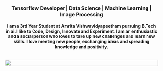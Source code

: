 <h3 align="center">Tensorflow Developer | Data Science | Machine Learning | Image Processing</h3>

<h4 align="center">I am a 3rd Year Student at Amrita Vishwavidyapeetham  pursuing B.Tech in ai. I like to Code, Design, Innovate and Experiment. I am an enthusiastic and a social person who loves to take up new challenges and learn new skills. I love meeting new people, exchanging ideas and spreading knowledge and positivity.</h4>
<br>
<img src="https://i.imgur.com/dBaSKWF.gif" height="20" width="100%">



